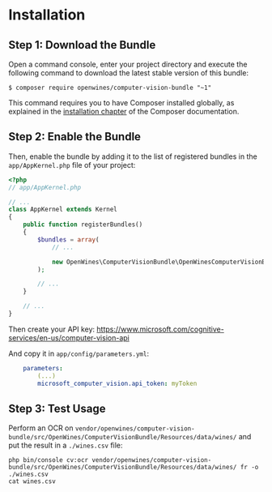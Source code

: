 Installation
============

Step 1: Download the Bundle
---------------------------

Open a command console, enter your project directory and execute the
following command to download the latest stable version of this bundle:

```console
$ composer require openwines/computer-vision-bundle "~1"
```

This command requires you to have Composer installed globally, as explained
in the [installation chapter](https://getcomposer.org/doc/00-intro.md)
of the Composer documentation.

Step 2: Enable the Bundle
-------------------------

Then, enable the bundle by adding it to the list of registered bundles
in the `app/AppKernel.php` file of your project:

```php
<?php
// app/AppKernel.php

// ...
class AppKernel extends Kernel
{
    public function registerBundles()
    {
        $bundles = array(
            // ...

            new OpenWines\ComputerVisionBundle\OpenWinesComputerVisionBundle(),
        );

        // ...
    }

    // ...
}
```

Then create your API key: https://www.microsoft.com/cognitive-services/en-us/computer-vision-api

And copy it in `app/config/parameters.yml`:

```yaml
    parameters:
        (...)
        microsoft_computer_vision.api_token: myToken
```

Step 3: Test Usage
------------------

Perform an OCR on `vendor/openwines/computer-vision-bundle/src/OpenWines/ComputerVisionBundle/Resources/data/wines/`
and put the result in a `./wines.csv` file:

```console
php bin/console cv:ocr vendor/openwines/computer-vision-bundle/src/OpenWines/ComputerVisionBundle/Resources/data/wines/ fr -o ./wines.csv
cat wines.csv
```
